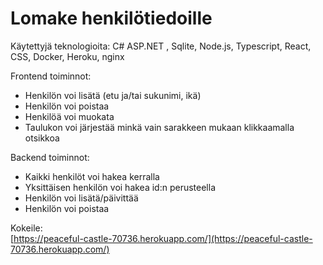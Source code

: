 # Lomake henkilötiedoille

Käytettyjä teknologioita: C# ASP.NET , Sqlite, Node.js, Typescript, React, CSS, Docker, Heroku, nginx

Frontend toiminnot:  
- Henkilön voi lisätä (etu ja/tai sukunimi, ikä)
- Henkilön voi poistaa  
- Henkilöä voi muokata  
- Taulukon voi järjestää minkä vain sarakkeen mukaan klikkaamalla otsikkoa

Backend toiminnot:  
- Kaikki henkilöt voi hakea kerralla  
- Yksittäisen henkilön voi hakea id:n perusteella  
- Henkilön voi lisätä/päivittää  
- Henkilön voi poistaa  

Kokeile:   
[https://peaceful-castle-70736.herokuapp.com/](https://peaceful-castle-70736.herokuapp.com/)  


